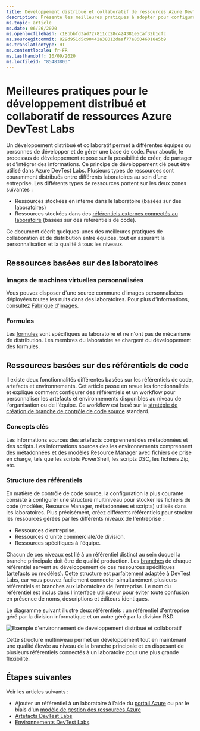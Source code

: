 ```yaml
---
title: Développement distribué et collaboratif de ressources Azure DevTest Labs
description: Présente les meilleures pratiques à adopter pour configurer un environnement de développement distribué et collaboratif afin de développer des ressources DevTest Labs.
ms.topic: article
ms.date: 06/26/2020
ms.openlocfilehash: c18bbbfd3ad727811cc28c424381e5caf32b1cfc
ms.sourcegitcommit: 829d951d5c90442a38012daaf77e86046018e5b9
ms.translationtype: HT
ms.contentlocale: fr-FR
ms.lasthandoff: 10/09/2020
ms.locfileid: "85483803"
---
```

# <a name="best-practices-for-distributed-and-collaborative-development-of-azure-devtest-labs-resources"></a>Meilleures pratiques pour le développement distribué et collaboratif de ressources Azure DevTest Labs
Un développement distribué et collaboratif permet à différentes équipes ou personnes de développer et de gérer une base de code. Pour aboutir, le processus de développement repose sur la possibilité de créer, de partager et d'intégrer des informations. Ce principe de développement clé peut être utilisé dans Azure DevTest Labs. Plusieurs types de ressources sont couramment distribués entre différents laboratoires au sein d’une entreprise. Les différents types de ressources portent sur les deux zones suivantes :

- Ressources stockées en interne dans le laboratoire (basées sur des laboratoires)
- Ressources stockées dans des [référentiels externes connectés au laboratoire](devtest-lab-add-artifact-repo.md) (basées sur des référentiels de code). 

Ce document décrit quelques-unes des meilleures pratiques de collaboration et de distribution entre équipes, tout en assurant la personnalisation et la qualité à tous les niveaux.

## <a name="lab-based-resources"></a>Ressources basées sur des laboratoires

### <a name="custom-virtual-machine-images"></a>Images de machines virtuelles personnalisées
Vous pouvez disposer d'une source commune d’images personnalisées déployées toutes les nuits dans des laboratoires. Pour plus d’informations, consultez [Fabrique d'images](image-factory-create.md).    

### <a name="formulas"></a>Formules
Les [formules](devtest-lab-manage-formulas.md) sont spécifiques au laboratoire et ne n'ont pas de mécanisme de distribution. Les membres du laboratoire se chargent du développement des formules. 

## <a name="code-repository-based-resources"></a>Ressources basées sur des référentiels de code
Il existe deux fonctionnalités différentes basées sur les référentiels de code, artefacts et environnements. Cet article passe en revue les fonctionnalités et explique comment configurer des référentiels et un workflow pour personnaliser les artefacts et environnements disponibles au niveau de l'organisation ou de l'équipe.  Ce workflow est basé sur la [stratégie de création de branche de contrôle de code source](/azure/devops/repos/tfvc/branching-strategies-with-tfvc?view=azure-devops) standard. 

### <a name="key-concepts"></a>Concepts clés
Les informations sources des artefacts comprennent des métadonnées et des scripts. Les informations sources des les environnements comprennent des métadonnées et des modèles Resource Manager avec fichiers de prise en charge, tels que les scripts PowerShell, les scripts DSC, les fichiers Zip, etc.  

### <a name="repository-structure"></a>Structure des référentiels  
En matière de contrôle de code source, la configuration la plus courante consiste à configurer une structure multiniveau pour stocker les fichiers de code (modèles, Resource Manager, métadonnées et scripts) utilisés dans les laboratoires. Plus précisément, créez différents référentiels pour stocker les ressources gérées par les différents niveaux de l'entreprise :   

- Ressources d’entreprise.
- Ressources d'unité commerciale/de division.
- Ressources spécifiques à l'équipe.

Chacun de ces niveaux est lié à un référentiel distinct au sein duquel la branche principale doit être de qualité production. Les [branches](/azure/devops/repos/git/git-branching-guidance?view=azure-devops) de chaque référentiel servent au développement de ces ressources spécifiques (artefacts ou modèles). Cette structure est parfaitement adaptée à DevTest Labs, car vous pouvez facilement connecter simultanément plusieurs référentiels et branches aux laboratoires de l’entreprise. Le nom du référentiel est inclus dans l'interface utilisateur pour éviter toute confusion en présence de noms, descriptions et éditeurs identiques.
     
Le diagramme suivant illustre deux référentiels : un référentiel d'entreprise géré par la division informatique et un autre géré par la division R&D.

![Exemple d'environnement de développement distribué et collaboratif](./media/best-practices-distributive-collaborative-dev-env/distributive-collaborative-dev-env.png)
   
Cette structure multiniveau permet un développement tout en maintenant une qualité élevée au niveau de la branche principale et en disposant de plusieurs référentiels connectés à un laboratoire pour une plus grande flexibilité.

## <a name="next-steps"></a>Étapes suivantes    
Voir les articles suivants :

- Ajouter un référentiel à un laboratoire à l’aide du [portail Azure](devtest-lab-add-artifact-repo.md) ou par le biais d'un [modèle de gestion des ressources Azure](add-artifact-repository.md)
- [Artefacts DevTest Labs](devtest-lab-artifact-author.md)
- [Environnements DevTest Labs](devtest-lab-create-environment-from-arm.md).
